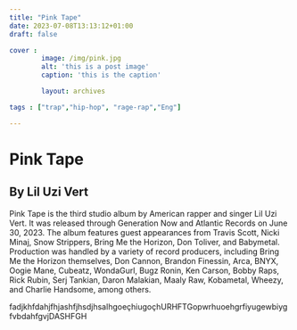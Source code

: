 ```yaml
---
title: "Pink Tape"
date: 2023-07-08T13:13:12+01:00
draft: false

cover :
        image: /img/pink.jpg
        alt: 'this is a post image'
        caption: 'this is the caption'

        layout: archives

tags : ["trap","hip-hop", "rage-rap","Eng"]        

---
```


# Pink Tape
## By Lil Uzi Vert

Pink Tape is the third studio album by American rapper and singer Lil Uzi Vert. It was released through Generation Now and Atlantic Records on June 30, 2023. The album features guest appearances from Travis Scott, Nicki Minaj, Snow Strippers, Bring Me the Horizon, Don Toliver, and Babymetal. Production was handled by a variety of record producers, including Bring Me the Horizon themselves, Don Cannon, Brandon Finessin, Arca, BNYX, Oogie Mane, Cubeatz, WondaGurl, Bugz Ronin, Ken Carson, Bobby Raps, Rick Rubin, Serj Tankian, Daron Malakian, Maaly Raw, Kobametal, Wheezy, and Charlie Handsome, among others.




fadjkhfdahjfhjashfjhsdjhsalhgoeçhiugoçhURHFTGopwrhuoehgrfiyugewbiygfvbdahfgvjDASHFGH